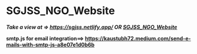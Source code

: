 # SGJSS_NGO_Website

_**Take a view at => https://sgjss.netlify.app/ OR [SGJSS_NGO_Website](https://maheshdbabar9340.github.io/SGJSS_NGO_Website/)**_

**smtp.js for email integration==> https://kaustubh72.medium.com/send-e-mails-with-smtp-js-a8e07e1d0b6b**
